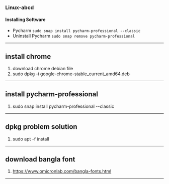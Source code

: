 ### Linux-abcd

#### Installing Software
* Pycharm  `sudo snap install pycharm-professional --classic`
* Uninstall Pycharm `sudo snap remove pycharm-professional`

---------------------------------------------
install chrome
---------------------------------------------
1. download chrome debian file 
2. sudo dpkg -i google-chrome-stable_current_amd64.deb

---------------------------------------------
install pycharm-professional
---------------------------------------------
1. sudo snap install pycharm-professional --classic

---------------------------------------------
dpkg problem solution
---------------------------------------------
1. sudo apt -f install

---------------------------------------------
download bangla font
---------------------------------------------
1. https://www.omicronlab.com/bangla-fonts.html
---------------------------------------------
